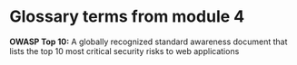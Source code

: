 # Glossary terms from module 4

**OWASP Top 10:** A globally recognized standard awareness document that lists the top 10 most critical security risks to web applications 
